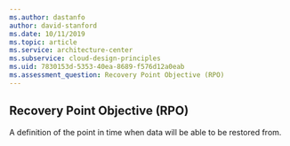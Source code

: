 ```yaml
---
ms.author: dastanfo
author: david-stanford
ms.date: 10/11/2019
ms.topic: article
ms.service: architecture-center
ms.subservice: cloud-design-principles
ms.uid: 7830153d-5353-40ea-8689-f576d12a0eab
ms.assessment_question: Recovery Point Objective (RPO)
---
```

## Recovery Point Objective (RPO)

A definition of the point in time when data will be able to be restored from.
